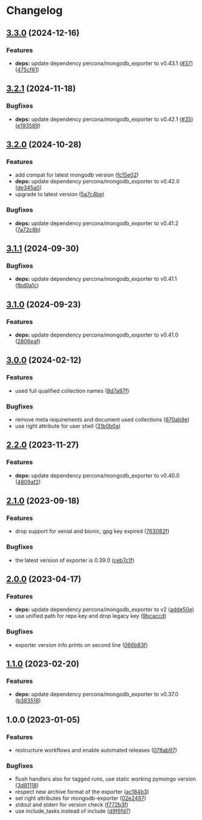 # Changelog

## [3.3.0](https://github.com/rolehippie/mongodb/compare/v3.2.1...v3.3.0) (2024-12-16)


### Features

* **deps:** update dependency percona/mongodb_exporter to v0.43.1 ([#37](https://github.com/rolehippie/mongodb/issues/37)) ([475cf61](https://github.com/rolehippie/mongodb/commit/475cf61bf750a5d2037b427f7796a42666246016))

## [3.2.1](https://github.com/rolehippie/mongodb/compare/v3.2.0...v3.2.1) (2024-11-18)


### Bugfixes

* **deps:** update dependency percona/mongodb_exporter to v0.42.1 ([#35](https://github.com/rolehippie/mongodb/issues/35)) ([e193589](https://github.com/rolehippie/mongodb/commit/e1935893bdd7ebf27533c9c4746f8dfe28a88ecd))

## [3.2.0](https://github.com/rolehippie/mongodb/compare/v3.1.1...v3.2.0) (2024-10-28)


### Features

* add compat for latest mongodb version ([fc15e02](https://github.com/rolehippie/mongodb/commit/fc15e02e7b14e14b6b4aa353c90e64273c1742cf))
* **deps:** update dependency percona/mongodb_exporter to v0.42.0 ([de345a0](https://github.com/rolehippie/mongodb/commit/de345a0ca63cf7150a8864723c6125f291f8f8f1))
* upgrade to latest version ([5a7c4be](https://github.com/rolehippie/mongodb/commit/5a7c4be02b3ba757f9a60316e7c270ac114e3fb2))


### Bugfixes

* **deps:** update dependency percona/mongodb_exporter to v0.41.2 ([7a72c8b](https://github.com/rolehippie/mongodb/commit/7a72c8b35a8854de7549c708620a2d8c36c790b4))

## [3.1.1](https://github.com/rolehippie/mongodb/compare/v3.1.0...v3.1.1) (2024-09-30)


### Bugfixes

* **deps:** update dependency percona/mongodb_exporter to v0.41.1 ([fbd0a1c](https://github.com/rolehippie/mongodb/commit/fbd0a1c315ddae007566bb4b0fecc48b315630f2))

## [3.1.0](https://github.com/rolehippie/mongodb/compare/v3.0.0...v3.1.0) (2024-09-23)


### Features

* **deps:** update dependency percona/mongodb_exporter to v0.41.0 ([2806eaf](https://github.com/rolehippie/mongodb/commit/2806eaf55cf2db8bb4b66dcd2761ec3d8ddb10bc))

## [3.0.0](https://github.com/rolehippie/mongodb/compare/v2.2.0...v3.0.0) (2024-02-12)


### Features

* used full qualified collection names ([8d7a97f](https://github.com/rolehippie/mongodb/commit/8d7a97f8067419adeb47fe0633912c02c1471edb))


### Bugfixes

* remove meta requirements and document used collections ([670ab9e](https://github.com/rolehippie/mongodb/commit/670ab9e7c51e75942eadc8db68be850e00642ba8))
* use right attribute for user shell ([31b0b0a](https://github.com/rolehippie/mongodb/commit/31b0b0a33e2a349a908737cce759935ecbab3d2b))

## [2.2.0](https://github.com/rolehippie/mongodb/compare/v2.1.0...v2.2.0) (2023-11-27)


### Features

* **deps:** update dependency percona/mongodb_exporter to v0.40.0 ([4809af2](https://github.com/rolehippie/mongodb/commit/4809af23379c1c8eecb2067c754584f7aa545ba8))

## [2.1.0](https://github.com/rolehippie/mongodb/compare/v2.0.0...v2.1.0) (2023-09-18)


### Features

* drop support for xenial and bionic, gpg key expired ([763082f](https://github.com/rolehippie/mongodb/commit/763082f3c1a945775080d11c9a84c8e410e64079))


### Bugfixes

* the latest version of exporter is 0.39.0 ([ceb7c1f](https://github.com/rolehippie/mongodb/commit/ceb7c1ffa2dd996fc9c1df7decc28142e5997743))

## [2.0.0](https://github.com/rolehippie/mongodb/compare/v1.1.0...v2.0.0) (2023-04-17)


### Features

* **deps:** update dependency percona/mongodb_exporter to v2 ([adde50e](https://github.com/rolehippie/mongodb/commit/adde50e80077052e3cffda25a49c1432b04f8d1b))
* use unified path for repo key and drop legacy key ([9bcaccd](https://github.com/rolehippie/mongodb/commit/9bcaccdb6cff83bc54e0ab6eded7269e9af50f43))


### Bugfixes

* exporter version info prints on second line ([066b83f](https://github.com/rolehippie/mongodb/commit/066b83ff53bd73cdc8440ae40a5f0aea27f45239))

## [1.1.0](https://github.com/rolehippie/mongodb/compare/v1.0.0...v1.1.0) (2023-02-20)


### Features

* **deps:** update dependency percona/mongodb_exporter to v0.37.0 ([b383518](https://github.com/rolehippie/mongodb/commit/b3835188879fb13271df0e31de0dfb7a460abe61))

## 1.0.0 (2023-01-05)


### Features

* restructure workflows and enable automated releases ([078ab97](https://github.com/rolehippie/mongodb/commit/078ab9745003be217f8cff35132766384ef2742b))


### Bugfixes

* flush handlers also for tagged runs, use static working pymongo version ([3d81118](https://github.com/rolehippie/mongodb/commit/3d8111826bd298b7636e81400052bd988822eac2))
* respect new archive format of the exporter ([ac184b3](https://github.com/rolehippie/mongodb/commit/ac184b319d7b5910aab5e76a136dee4a14e18fcf))
* set right attributes for mongodb-exporter ([02e2497](https://github.com/rolehippie/mongodb/commit/02e249799f214472162f41398ef6d4e6e3c84196))
* stdout and stderr for version check ([f772b3f](https://github.com/rolehippie/mongodb/commit/f772b3f8dd6dc3c175412736801bb48b885df8f0))
* use include_tasks instead of include ([d9f6fd7](https://github.com/rolehippie/mongodb/commit/d9f6fd7540cb9a5c6ae47d678ae64aacd3e43b80))
